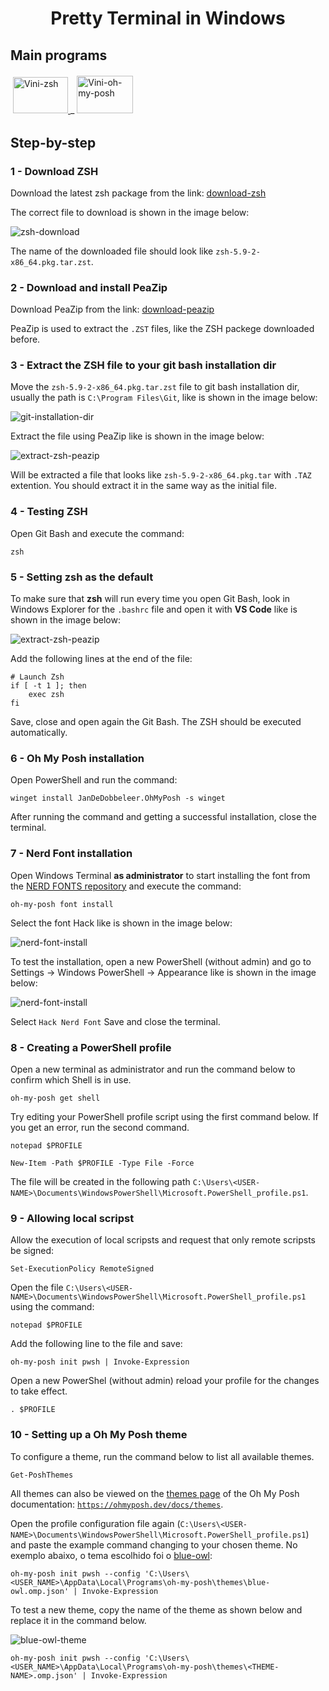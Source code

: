 <h1 align="center">Pretty Terminal in Windows</h1>

## Main programs 

<p style='margin: 20px 4px 32px;'>
    <a href="https://github.com/ohmyzsh/ohmyzsh/wiki/Installing-ZSH" target="_blank" rel="noopener noreferrer">
        <img src="https://github.com/Zsh-art/logo/blob/main/png/white_horizontal_icon.png?raw=true" alt="Vini-zsh" width="88" height="58" />
    </a>_
    <a href="https://ohmyposh.dev/" target="_blank" rel="noreferrer">
        <img src="https://raw.githubusercontent.com/jandedobbeleer/oh-my-posh/main/website/static/img/logo.png" alt="Vini-oh-my-posh" width="90" height="60" />
    </a>
</p>

## Step-by-step

### 1 - Download ZSH 

Download the latest zsh package from the link: [download-zsh](https://packages.msys2.org/package/zsh?repo=msys&variant=x86_64)

The correct file to download is shown in the image below:

![zsh-download](https://github.com/Vinicius999/pretty-terminal-windows/blob/main/images/link-download-zsh.png)

The name of the downloaded file should look like `zsh-5.9-2-x86_64.pkg.tar.zst`.


### 2 - Download and install PeaZip

Download PeaZip from the link: [download-peazip](https://peazip.github.io/index.html)

PeaZip is used to extract the `.ZST` files, like the ZSH packege downloaded before.


### 3 - Extract the ZSH file to your git bash installation dir

Move the `zsh-5.9-2-x86_64.pkg.tar.zst` file to git bash installation dir, usually the path is `C:\Program Files\Git`, like is shown in the image below:

![git-installation-dir](https://github.com/Vinicius999/pretty-terminal-windows/blob/main/images/git-installation-dir.png)

Extract the file using PeaZip like is shown in the image below:

![extract-zsh-peazip](https://github.com/Vinicius999/pretty-terminal-windows/blob/main/images/extract-zsh-peazip.png)

Will be extracted a file that looks like `zsh-5.9-2-x86_64.pkg.tar` with `.TAZ` extention. You should extract it in the same way as the initial file.

### 4 - Testing ZSH

Open Git Bash and execute the command:
```
zsh
```

### 5 - Setting zsh as the default

To make sure that **zsh** will run every time you open Git Bash, look in Windows Explorer for the `.bashrc` file and open it with **VS Code** like is shown in the image below:

![extract-zsh-peazip](https://github.com/Vinicius999/pretty-terminal-windows/blob/main/images/bashrc-file.png)

Add the following lines at the end of the file:

```
# Launch Zsh
if [ -t 1 ]; then
    exec zsh
fi
```

Save, close and open again the Git Bash. The ZSH should be executed automatically.

### 6 - Oh My Posh installation

Open PowerShell and run the command:

```
winget install JanDeDobbeleer.OhMyPosh -s winget
```

After running the command and getting a successful installation, close the terminal.


### 7 - Nerd Font installation

Open Windows Terminal **as administrator** to start installing the font from the [NERD FONTS repository](https://ohmyposh.dev/docs/installation/fonts) and execute the command:

```
oh-my-posh font install
```

Select the font Hack like is shown in the image below:

![nerd-font-install](https://github.com/Vinicius999/pretty-terminal-windows/blob/main/images/nerd-font-install.png)

To test the installation, open a new PowerShell (without admin) and go to Settings -> Windows PowerShell -> Appearance like is shown in the image below:

![nerd-font-install](https://github.com/Vinicius999/pretty-terminal-windows/blob/main/images/powershell-font.gif)

Select `Hack Nerd Font` Save and close the terminal.


### 8 - Creating a PowerShell profile

Open a new terminal as administrator and run the command below to confirm which Shell is in use.

```
oh-my-posh get shell
```

Try editing your PowerShell profile script using the first command below. If you get an error, run the second command.

```
notepad $PROFILE
```

```
New-Item -Path $PROFILE -Type File -Force
```

The file will be created in the following path `C:\Users\<USER-NAME>\Documents\WindowsPowerShell\Microsoft.PowerShell_profile.ps1`.

### 9 - Allowing local scripst

Allow the execution of local scripsts and request that only remote scripsts be signed:

```
Set-ExecutionPolicy RemoteSigned
```

Open the file `C:\Users\<USER-NAME>\Documents\WindowsPowerShell\Microsoft.PowerShell_profile.ps1` using the command:

```
notepad $PROFILE
```

Add the following line to the file and save:

```
oh-my-posh init pwsh | Invoke-Expression
```

Open a new PowerShel (without admin) reload your profile for the changes to take effect.

```
. $PROFILE
```

### 10 - Setting up a Oh My Posh theme

To configure a theme, run the command below to list all available themes.

```
Get-PoshThemes
```

All themes can also be viewed on the [themes page](https://ohmyposh.dev/docs/themes) of the Oh My Posh documentation: [`https://ohmyposh.dev/docs/themes`](https://ohmyposh.dev/docs/themes).

Open the profile configuration file again (`C:\Users\<USER-NAME>\Documents\WindowsPowerShell\Microsoft.PowerShell_profile.ps1`) and paste the example command changing to your chosen theme. No exemplo abaixo, o tema escolhido foi o [blue-owl](https://ohmyposh.dev/docs/themes#blue-owl):

```
oh-my-posh init pwsh --config 'C:\Users\<USER_NAME>\AppData\Local\Programs\oh-my-posh\themes\blue-owl.omp.json' | Invoke-Expression
```

To test a new theme, copy the name of the theme as shown below and replace it in the command below.

![blue-owl-theme](https://github.com/Vinicius999/pretty-terminal-windows/blob/main/images/blue-owl-theme.png)

```
oh-my-posh init pwsh --config 'C:\Users\<USER_NAME>\AppData\Local\Programs\oh-my-posh\themes\<THEME-NAME>.omp.json' | Invoke-Expression
```

